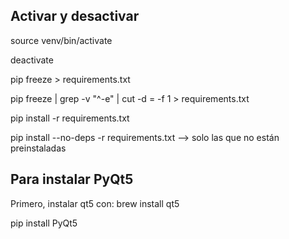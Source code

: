 ## Activar y desactivar 

source venv/bin/activate

deactivate

pip freeze > requirements.txt

pip freeze | grep -v "^\-e" | cut -d = -f 1 > requirements.txt

pip install -r requirements.txt

pip install --no-deps -r requirements.txt --> solo las que no están preinstaladas

## Para instalar PyQt5

Primero, instalar qt5 con: brew install qt5

pip install PyQt5


